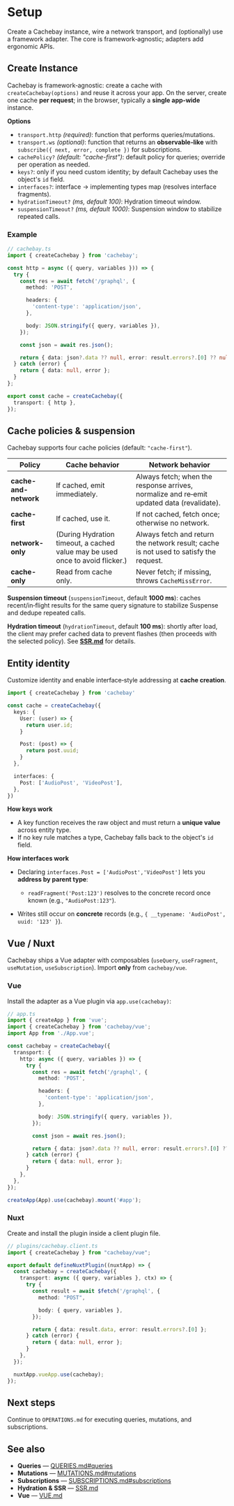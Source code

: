 
# Setup

Create a Cachebay instance, wire a network transport, and (optionally) use a framework adapter. The core is framework‑agnostic; adapters add ergonomic APIs.

## Create Instance

Cachebay is framework‑agnostic: create a cache with `createCachebay(options)` and reuse it across your app. On the server, create one cache **per request**; in the browser, typically a **single app‑wide** instance.

**Options**

* `transport.http` *(required)*: function that performs queries/mutations.
* `transport.ws` *(optional)*: function that returns an **observable‑like** with `subscribe({ next, error, complete })` for subscriptions.
* `cachePolicy?` *(default: "cache-first")*: default policy for queries; override per operation as needed.
* `keys?`: only if you need custom identity; by default Cachebay uses the object's `id` field.
* `interfaces?`: interface → implementing types map (resolves interface fragments).
* `hydrationTimeout?` *(ms, default 100)*: Hydration timeout window.
* `suspensionTimeout?` *(ms, default 1000)*: Suspension window to stabilize repeated calls.

### Example

```ts
// cachebay.ts
import { createCachebay } from 'cachebay';

const http = async ({ query, variables })) => {
  try {
    const res = await fetch('/graphql', {
      method: 'POST',

      headers: {
        'content-type': 'application/json',
      },

      body: JSON.stringify({ query, variables }),
    });

    const json = await res.json();

    return { data: json?.data ?? null, error: result.errors?.[0] ?? null };
  } catch (error) {
    return { data: null, error };
  }
};

export const cache = createCachebay({
  transport: { http },
});
```

## Cache policies & suspension

Cachebay supports four cache policies (default: `"cache-first"`).

| Policy                | Cache behavior                                                                | Network behavior                                                                          |
| --------------------- | ----------------------------------------------------------------------------- | ----------------------------------------------------------------------------------------- |
| **cache-and-network** | If cached, emit immediately.                                                  | Always fetch; when the response arrives, normalize and re‑emit updated data (revalidate). |
| **cache-first**       | If cached, use it.                                                            | If not cached, fetch once; otherwise no network.                                          |
| **network-only**      | (During Hydration timeout, a cached value may be used once to avoid flicker.) | Always fetch and return the network result; cache is not used to satisfy the request.     |
| **cache-only**        | Read from cache only.                                                         | Never fetch; if missing, throws `CacheMissError`.                                         |

**Suspension timeout** (`suspensionTimeout`, default **1000 ms**): caches recent/in‑flight results for the same query signature to stabilize Suspense and dedupe repeated calls.

**Hydration timeout** (`hydrationTimeout`, default **100 ms**): shortly after load, the client may prefer cached data to prevent flashes (then proceeds with the selected policy). See **[SSR.md](./SSR.md)** for details.

## Entity identity

Customize identity and enable interface‑style addressing at **cache creation**.

```ts
import { createCachebay } from 'cachebay'

const cache = createCachebay({
  keys: {
    User: (user) => {
      return user.id;
    }

    Post: (post) => {
      return post.uuid;
    }
  },

  interfaces: {
    Post: ['AudioPost', 'VideoPost'],
  },
})
```

**How keys work**

* A key function receives the raw object and must return a **unique value**  across entity type.
* If no key rule matches a type, Cachebay falls back to the object's `id` field.

**How interfaces work**

* Declaring `interfaces.Post = ['AudioPost','VideoPost']` lets you **address by parent type**:

  * `readFragment('Post:123')` resolves to the concrete record once known (e.g., `"AudioPost:123"`).
* Writes still occur on **concrete** records (e.g., `{ __typename: 'AudioPost', uuid: '123' }`).


## Vue / Nuxt

Cachebay ships a Vue adapter with composables (`useQuery`, `useFragment`, `useMutation`, `useSubscription`). Import **only** from `cachebay/vue`.

### Vue

Install the adapter as a Vue plugin via `app.use(cachebay)`:

```ts
// app.ts
import { createApp } from 'vue';
import { createCachebay } from 'cachebay/vue';
import App from './App.vue';

const cachebay = createCachebay({
  transport: {
    http: async ({ query, variables }) => {
      try {
        const res = await fetch('/graphql', {
          method: 'POST',

          headers: {
            'content-type': 'application/json',
          },

          body: JSON.stringify({ query, variables }),
        });

        const json = await res.json();

        return { data: json?.data ?? null, error: result.errors?.[0] ?? null };
      } catch (error) {
        return { data: null, error };
      }
    },
  },
});

createApp(App).use(cachebay).mount('#app');
```

### Nuxt

Create and install the plugin inside a client plugin file.

```ts
// plugins/cachebay.client.ts
import { createCachebay } from "cachebay/vue";

export default defineNuxtPlugin((nuxtApp) => {
  const cachebay = createCachebay({
    transport: async ({ query, variables }, ctx) => {
      try {
        const result = await $fetch('/graphql', {
          method: "POST",

          body: { query, variables },
        });

        return { data: result.data, error: result.errors?.[0] };
      } catch (error) {
        return { data: null, error };
      }
    },
  });

  nuxtApp.vueApp.use(cachebay);
});
```

## Next steps

Continue to `OPERATIONS.md` for executing queries, mutations, and subscriptions.

## See also

* **Queries** — [QUERIES.md#queries](./OPERATIONS.md#queries)
* **Mutations** — [MUTATIONS.md#mutations](./OPERATIONS.md#mutations)
* **Subscriptions** — [SUBSCRIPTIONS.md#subscriptions](./OPERATIONS.md#subscriptions)
* **Hydration & SSR** — [SSR.md](./SSR.md)
* **Vue** — [VUE.md](./VUE.md)
